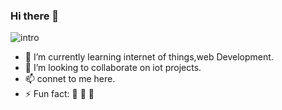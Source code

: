 ### Hi there 👋


![intro](https://i.imgur.com/QqqMyeB.png)

- 🌱 I’m currently learning internet of things,web Development.
- 👯 I’m looking to collaborate on iot projects.
- 📫 connet to me here.
- ⚡ Fun fact: :doughnut: :rice:  :shaved_ice:


